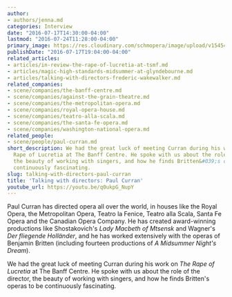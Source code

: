 ```yaml
---
author:
- authors/jenna.md
categories: Interview
date: "2016-07-17T14:30:00-04:00"
lastmod: "2016-07-24T11:28:00-04:00"
primary_image: https://res.cloudinary.com/schmopera/image/upload/v1545409169/media/webhook-uploads/1468780212768/fz_PBmBfPfWNUQBQUPTt9HP9dOpPSFl1GqpxMGaPojYa47kUzdwMTroqyZn4YVIlwGuBi730X6NP1ippkXHPpcLxcgXP%3Dw1360-h1360
publishDate: "2016-07-17T19:04:00-04:00"
related_articles:
- articles/in-review-the-rape-of-lucretia-at-tsmf.md
- articles/magic-high-standards-midsummer-at-glyndebourne.md
- articles/talking-with-directors-frederic-wakewalker.md
related_companies:
- scene/companies/the-banff-centre.md
- scene/companies/against-the-grain-theatre.md
- scene/companies/the-metropolitan-opera.md
- scene/companies/royal-opera-house.md
- scene/companies/teatro-alla-scala.md
- scene/companies/the-santa-fe-opera.md
- scene/companies/washington-national-opera.md
related_people:
- scene/people/paul-curran.md
short_description: We had the great luck of meeting Curran during his work on The
  Rape of Lucretia at The Banff Centre. He spoke with us about the role of the director,
  the beauty of working with singers, and how he finds Britten&#039;s operas to be
  continuously fascinating.
slug: talking-with-directors-paul-curran
title: 'Talking with directors: Paul Curran'
youtube_url: https://youtu.be/q0ukpG_NupY
---
```


Paul Curran has directed opera all over the world, in houses like the Royal Opera, the Metropolitan Opera, Teatro la Fenice, Teatro alla Scala, Santa Fe Opera and the Canadian Opera Company. He has created award-winning productions like Shostakovich's *Lady Macbeth of Mtsensk* and Wagner's *Der fliegende Holländer*, and he has worked extensively with the operas of Benjamin Britten (including fourteen productions of *A Midsummer Night's Dream*).

We had the great luck of meeting Curran during his work on *The Rape of Lucretia* at The Banff Centre. He spoke with us about the role of the director, the beauty of working with singers, and how he finds Britten's operas to be continuously fascinating.
